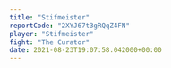 ```yaml
---
title: "Stifmeister"
reportCode: "2XYJ67t3gRQqZ4FN"
player: "Stifmeister"
fight: "The Curator"
date: 2021-08-23T19:07:58.042000+00:00
---
```

